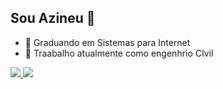 ## Sou Azineu 👋

- 🌱 Graduando em Sistemas para Internet 
- 🔭 Traabalho atualmente como engenhrio CIvil
<div>
  <a href=>
  <img heigth="180em" src="https://github-readme-stats.vercel.app/api?username=azineu&show_icons=true&theme=dracula&include_all_commits=true&count_private=true"/>
  <img heigth="180em" src="https://github-readme-stats.vercel.app/api/top-langs/?username=azineu&layout=compact&langs_count=16&theme=dracula"/>
</div>
